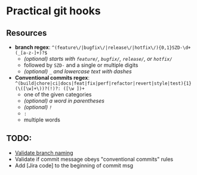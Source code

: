 # Practical git hooks

## Resources

- **branch regex**: `^(feature\/|bugfix\/|release\/|hotfix\/){0,1}SZD-\d+(_[a-z-]+)?$`
    - *(optional) starts with `feature/`, `bugfix/`, `release/`, or `hotfix/`*
    - followed by `SZD-` and a single or multiple digits
    - *(optional) `_` and lowercase text with dashes*
- **Conventional commits regex**: `^(build|chore|ci|docs|feat|fix|perf|refactor|revert|style|test){1}(\([\w]+\))?(!)?: ([\w ])+`
    - one of the given categories
    - *(optional) a word in parentheses*
    - *(optional) `!`*
    - `: `
    - multiple words

## TODO:

- [Validate branch naming](https://itnext.io/using-git-hooks-to-enforce-branch-naming-policy-ffd81fa01e5e)
- Validate if commit message obeys "conventional commits" rules
- Add [Jira code] to the beginning of commit msg
